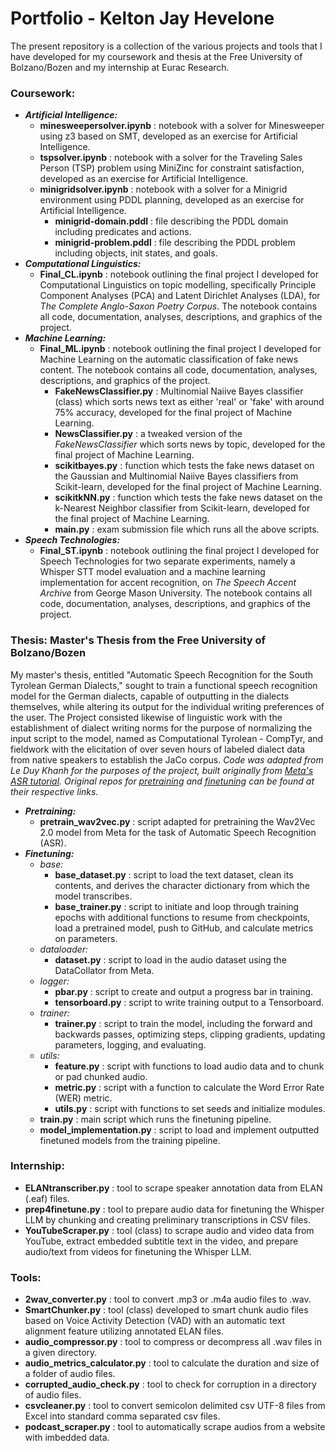 # Portfolio - Kelton Jay Hevelone
The present repository is a collection of the various projects and tools that I have developed for my coursework and thesis at the Free University of Bolzano/Bozen and my internship at Eurac Research.

### Coursework:
* ***Artificial Intelligence:***
  * **minesweepersolver.ipynb** : notebook with a solver for Minesweeper using z3 based on SMT, developed as an exercise for Artificial Intelligence.
  * **tspsolver.ipynb** : notebook with a solver for the Traveling Sales Person (TSP) problem using MiniZinc for constraint satisfaction, developed as an exercise for Artificial Intelligence.
  * **minigridsolver.ipynb** : notebook with a solver for a Minigrid environment using PDDL planning, developed as an exercise for Artificial Intelligence.
    * **minigrid-domain.pddl** : file describing the PDDL domain including predicates and actions.
    * **minigrid-problem.pddl** : file describing the PDDL problem including objects, init states, and goals.
* ***Computational Linguistics:***
  *  **Final_CL.ipynb** : notebook outlining the final project I developed for Computational Linguistics on topic modelling, specifically Principle Component Analyses (PCA) and Latent Dirichlet Analyses (LDA), for *The Complete Anglo-Saxon Poetry Corpus*. The notebook contains all code, documentation, analyses, descriptions, and graphics of the project.
* ***Machine Learning:***
  * **Final_ML.ipynb** : notebook outlining the final project I developed for Machine Learning on the automatic classification of fake news content. The notebook contains all code, documentation, analyses, descriptions, and graphics of the project.
    * **FakeNewsClassifier.py** : Multinomial Naiive Bayes classifier (class) which sorts news text as either 'real' or 'fake' with around 75% accuracy, developed for the final project of Machine Learning.
    *  **NewsClassifier.py** : a tweaked version of the *FakeNewsClassifier* which sorts news by topic, developed for the final project of Machine Learning.
    *  **scikitbayes.py** : function which tests the fake news dataset on the Gaussian and Multinomial Naiive Bayes classifiers from Scikit-learn, developed for the final project of Machine Learning.
    *  **scikitkNN.py** : function which tests the fake news dataset on the k-Nearest Neighbor classifier from Scikit-learn, developed for the final project of Machine Learning.
    *  **main.py** : exam submission file which runs all the above scripts.
* ***Speech Technologies:***
  *  **Final_ST.ipynb** : notebook outlining the final project I developed for Speech Technologies for two separate experiments, namely a Whisper STT model evaluation and a machine learning implementation for accent recognition, on *The Speech Accent Archive* from George Mason University. The notebook contains all code, documentation, analyses, descriptions, and graphics of the project.

### Thesis: Master's Thesis from the Free University of Bolzano/Bozen
My master's thesis, entitled "Automatic Speech Recognition for the South Tyrolean German Dialects," sought to train a functional speech recognition model for the German dialects, capable of outputting in the dialects themselves, while altering its output for the individual writing preferences of the user. The Project consisted likewise of linguistic work with the establishment of dialect writing norms for the purpose of normalizing the input script to the model, named as Computational Tyrolean - CompTyr, and fieldwork with the elicitation of over seven hours of labeled dialect data from native speakers to establish the JaCo corpus. *Code was adapted from Le Duy Khanh for the purposes of the project, built originally from [Meta's ASR tutorial](https://huggingface.co/blog/fine-tune-wav2vec2-english). Original repos for [pretraining](https://github.com/khanld/Wav2vec2-Pretraining?tab=readme-ov-file) and [finetuning](https://ithub.com/khanld/ASR-Wav2vec-Finetune) can be found at their respective links.*
* ***Pretraining:***
  * **pretrain_wav2vec.py** : script adapted for pretraining the Wav2Vec 2.0 model from Meta for the task of Automatic Speech Recognition (ASR). 
* ***Finetuning:***
  *  *base:*
     *  **base_dataset.py** : script to load the text dataset, clean its contents, and derives the character dictionary from which the model transcribes.
     *  **base_trainer.py** : script to initiate and loop through training epochs with additional functions to resume from checkpoints, load a pretrained model, push to GitHub, and calculate metrics on parameters.
  *  *dataloader:*
     *  **dataset.py** : script to load in the audio dataset using the DataCollator from Meta.
  *  *logger:* 
     *  **pbar.py** : script to create and output a progress bar in training.
     *  **tensorboard.py** : script to write training output to a Tensorboard. 
  *  *trainer:*
     *  **trainer.py** : script to train the model, including the forward and backwards passes, optimizing steps, clipping gradients, updating parameters, logging, and evaluating.
  *  *utils:*
     *  **feature.py** : script with functions to load audio data and to chunk or pad chunked audio.
     *  **metric.py** : script with a function to calculate the Word Error Rate (WER) metric.
     *  **utils.py** : script with functions to set seeds and initialize modules. 
  *  **train.py** : main script which runs the finetuning pipeline.
  *  **model_implementation.py** : script to load and implement outputted finetuned models from the training pipeline. 

### Internship:
* **ELANtranscriber.py** : tool to scrape speaker annotation data from ELAN (.eaf) files.
* **prep4finetune.py** : tool to prepare audio data for finetuning the Whisper LLM by chunking and creating preliminary transcriptions in CSV files.
* **YouTubeScraper.py** : tool (class) to scrape audio and video data from YouTube, extract embedded subtitle text in the video, and prepare audio/text from videos for finetuning the Whisper LLM.

### Tools:
* **2wav_converter.py** : tool to convert .mp3 or .m4a audio files to .wav.
* **SmartChunker.py** : tool (class) developed to smart chunk audio files based on Voice Activity Detection (VAD) with an automatic text alignment feature utilizing annotated ELAN files.
* **audio_compressor.py** : tool to compress or decompress all .wav files in a given directory.
* **audio_metrics_calculator.py** : tool to calculate the duration and size of a folder of audio files.
* **corrupted_audio_check.py** : tool to check for corruption in a directory of audio files.
* **csvcleaner.py** : tool to convert semicolon delimited csv UTF-8 files from Excel into standard comma separated csv files.
* **podcast_scraper.py** : tool to automatically scrape audios from a website with imbedded data.  
